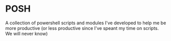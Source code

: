 # POSH
A collection of powershell scripts and modules I've developed to help me be more productive (or less productive since I've speant my time on scripts. We will never know)
